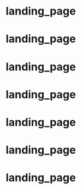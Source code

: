 # landing_page
# landing_page
# landing_page
# landing_page
# landing_page
# landing_page
# landing_page
